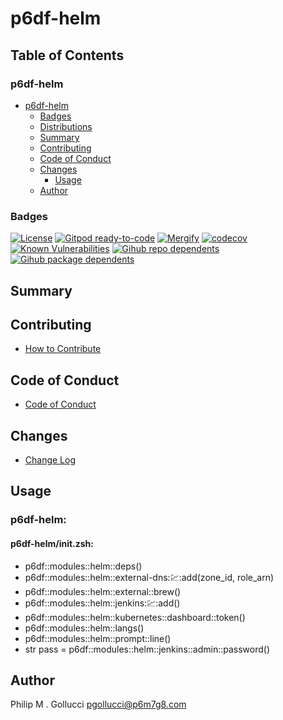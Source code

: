 # p6df-helm

## Table of Contents


### p6df-helm
- [p6df-helm](#p6df-helm)
  - [Badges](#badges)
  - [Distributions](#distributions)
  - [Summary](#summary)
  - [Contributing](#contributing)
  - [Code of Conduct](#code-of-conduct)
  - [Changes](#changes)
    - [Usage](#usage)
  - [Author](#author)

### Badges

[![License](https://img.shields.io/badge/License-Apache%202.0-yellowgreen.svg)](https://opensource.org/licenses/Apache-2.0)
[![Gitpod ready-to-code](https://img.shields.io/badge/Gitpod-ready--to--code-blue?logo=gitpod)](https://gitpod.io/#https://github.com/p6m7g8/p6df-helm)
[![Mergify](https://img.shields.io/endpoint.svg?url=https://gh.mergify.io/badges/p6m7g8/p6df-helm/&style=flat)](https://mergify.io)
[![codecov](https://codecov.io/gh/p6m7g8/p6df-helm/branch/master/graph/badge.svg?token=14Yj1fZbew)](https://codecov.io/gh/p6m7g8/p6df-helm)
[![Known Vulnerabilities](https://snyk.io/test/github/p6m7g8/p6df-helm/badge.svg?targetFile=package.json)](https://snyk.io/test/github/p6m7g8/p6df-helm?targetFile=package.json)
[![Gihub repo dependents](https://badgen.net/github/dependents-repo/p6m7g8/p6df-helm)](https://github.com/p6m7g8/p6df-helm/network/dependents?dependent_type=REPOSITORY)
[![Gihub package dependents](https://badgen.net/github/dependents-pkg/p6m7g8/p6df-helm)](https://github.com/p6m7g8/p6df-helm/network/dependents?dependent_type=PACKAGE)

## Summary

## Contributing

- [How to Contribute](CONTRIBUTING.md)

## Code of Conduct

- [Code of Conduct](https://github.com/p6m7g8/.github/blob/master/CODE_OF_CONDUCT.md)

## Changes

- [Change Log](CHANGELOG.md)

## Usage

### p6df-helm:

#### p6df-helm/init.zsh:

- p6df::modules::helm::deps()
- p6df::modules::helm::external-dns::chart::add(zone_id, role_arn)
- p6df::modules::helm::external::brew()
- p6df::modules::helm::jenkins::chart::add()
- p6df::modules::helm::kubernetes::dashboard::token()
- p6df::modules::helm::langs()
- p6df::modules::helm::prompt::line()
- str pass = p6df::modules::helm::jenkins::admin::password()



## Author

Philip M . Gollucci <pgollucci@p6m7g8.com>
